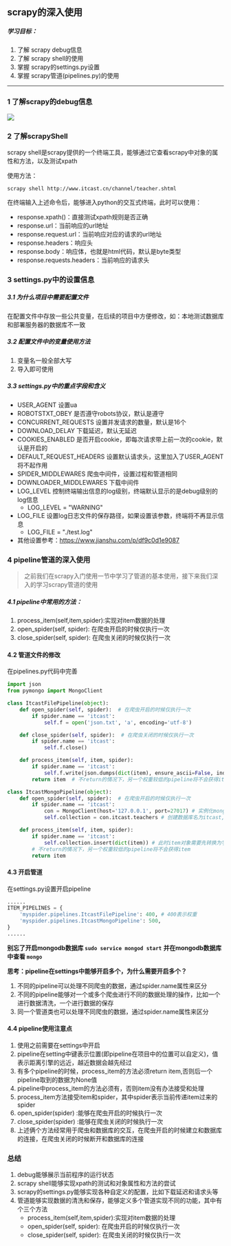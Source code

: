 ## scrapy的深入使用

##### 学习目标：

1. 了解 scrapy debug信息
2. 了解 scrapy shell的使用
3. 掌握 scrapy的settings.py设置
4. 掌握 scrapy管道(pipelines.py)的使用

------

### 1 了解scrapy的debug信息

<img src="../img/scrapy_debug.png"></img>

### 2 了解scrapyShell

scrapy shell是scrapy提供的一个终端工具，能够通过它查看scrapy中对象的属性和方法，以及测试xpath

使用方法：

```linux
scrapy shell http://www.itcast.cn/channel/teacher.shtml
```

在终端输入上述命令后，能够进入python的交互式终端，此时可以使用：

- response.xpath()：直接测试xpath规则是否正确
- response.url：当前响应的url地址
- response.request.url：当前响应对应的请求的url地址
- response.headers：响应头
- response.body：响应体，也就是html代码，默认是byte类型
- response.requests.headers：当前响应的请求头

### 3 settings.py中的设置信息

##### 3.1 为什么项目中需要配置文件

在配置文件中存放一些公共变量，在后续的项目中方便修改，如：本地测试数据库和部署服务器的数据库不一致

##### 3.2 配置文件中的变量使用方法

1. 变量名一般全部大写
2. 导入即可使用

##### 3.3 settings.py中的重点字段和含义

- USER_AGENT 设置ua
- ROBOTSTXT_OBEY 是否遵守robots协议，默认是遵守
- CONCURRENT_REQUESTS 设置并发请求的数量，默认是16个
- DOWNLOAD_DELAY 下载延迟，默认无延迟
- COOKIES_ENABLED 是否开启cookie，即每次请求带上前一次的cookie，默认是开启的
- DEFAULT_REQUEST_HEADERS 设置默认请求头，这里加入了USER_AGENT将不起作用
- SPIDER_MIDDLEWARES 爬虫中间件，设置过程和管道相同
- DOWNLOADER_MIDDLEWARES 下载中间件
- LOG_LEVEL 控制终端输出信息的log级别，终端默认显示的是debug级别的log信息
  - LOG_LEVEL = "WARNING"
- LOG_FILE 设置log日志文件的保存路径，如果设置该参数，终端将不再显示信息
  - LOG_FILE = "./test.log"
- 其他设置参考：https://www.jianshu.com/p/df9c0d1e9087

### 4 pipeline管道的深入使用

> 之前我们在scrapy入门使用一节中学习了管道的基本使用，接下来我们深入的学习scrapy管道的使用

##### 4.1 pipeline中常用的方法：

1. process_item(self,item,spider):实现对item数据的处理
2. open_spider(self, spider): 在爬虫开启的时候仅执行一次
3. close_spider(self, spider): 在爬虫关闭的时候仅执行一次

#### 4.2 管道文件的修改

在pipelines.py代码中完善

```python
import json
from pymongo import MongoClient

class ItcastFilePipeline(object):
    def open_spider(self, spider):  # 在爬虫开启的时候仅执行一次
        if spider.name == 'itcast':
            self.f = open('json.txt', 'a', encoding='utf-8')

    def close_spider(self, spider):  # 在爬虫关闭的时候仅执行一次
        if spider.name == 'itcast':
            self.f.close()

    def process_item(self, item, spider):
        if spider.name == 'itcast':
            self.f.write(json.dumps(dict(item), ensure_ascii=False, indent=2) + ',\n')
        return item  # 不return的情况下，另一个权重较低的pipeline将不会获得item

class ItcastMongoPipeline(object):
    def open_spider(self, spider):  # 在爬虫开启的时候仅执行一次
        if spider.name == 'itcast':
            con = MongoClient(host='127.0.0.1', port=27017) # 实例化mongoclient
            self.collection = con.itcast.teachers # 创建数据库名为itcast,集合名为teachers的集合操作对象

    def process_item(self, item, spider):
        if spider.name == 'itcast':
            self.collection.insert(dict(item)) # 此时item对象需要先转换为字典,再插入
        # 不return的情况下，另一个权重较低的pipeline将不会获得item
        return item
```

#### 4.3 开启管道

在settings.py设置开启pipeline

```python
......
ITEM_PIPELINES = {
    'myspider.pipelines.ItcastFilePipeline': 400, # 400表示权重
    'myspider.pipelines.ItcastMongoPipeline': 500,
}
......
```

**别忘了开启mongodb数据库 `sudo service mongod start`** **并在mongodb数据库中查看 `mongo`**

**思考：pipeline在settings中能够开启多个，为什么需要开启多个？**

1. 不同的pipeline可以处理不同爬虫的数据，通过spider.name属性来区分
2. 不同的pipeline能够对一个或多个爬虫进行不同的数据处理的操作，比如一个进行数据清洗，一个进行数据的保存
3. 同一个管道类也可以处理不同爬虫的数据，通过spider.name属性来区分

#### 4.4 pipeline使用注意点

1. 使用之前需要在settings中开启
2. pipeline在setting中键表示位置(即pipeline在项目中的位置可以自定义)，值表示距离引擎的远近，越近数据会越先经过
3. 有多个pipeline的时候，process_item的方法必须return item,否则后一个pipeline取到的数据为None值
4. pipeline中process_item的方法必须有，否则item没有办法接受和处理
5. process_item方法接受item和spider，其中spider表示当前传递item过来的spider
6. open_spider(spider) :能够在爬虫开启的时候执行一次
7. close_spider(spider) :能够在爬虫关闭的时候执行一次
8. 上述俩个方法经常用于爬虫和数据库的交互，在爬虫开启的时候建立和数据库的连接，在爬虫关闭的时候断开和数据库的连接

### 总结

1. debug能够展示当前程序的运行状态
2. scrapy shell能够实现xpath的测试和对象属性和方法的尝试
3. scrapy的settings.py能够实现各种自定义的配置，比如下载延迟和请求头等
4. 管道能够实现数据的清洗和保存，能够定义多个管道实现不同的功能，其中有个三个方法
   - process_item(self,item,spider):实现对item数据的处理
   - open_spider(self, spider): 在爬虫开启的时候仅执行一次
   - close_spider(self, spider): 在爬虫关闭的时候仅执行一次